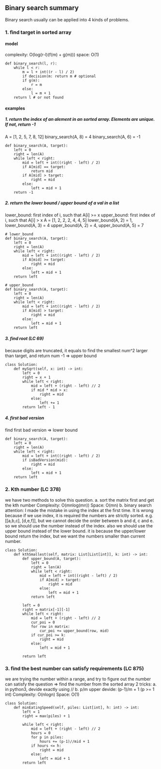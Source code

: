 ## Binary search summary
Binary search usually can be applied into 4 kinds of problems.
### 1. find target in sorted array
#### model
complexity: O(log(r-l)(f(m) + g(m)))
space: O(1)
```
def binary_search(l, r):
	while l < r:
		m = l + int((r - l) / 2)
		if decision(m: return m # optional
		if g(m):
			r = m
		else:
			l = m + 1
	return l # or not found
```
#### examples
##### 1. return the index of an alement in an sorted array. Elements are unique. If not, return -1
A = [1, 2, 5, 7, 8, 12]
binary_search(A, 8) = 4
binary_search(A, 6) = -1
```
def binary_search(A, target):
	left = 0
	right = len(A)
	while left < right:
		mid = left + int((right - left) / 2)
		if A[mid] == target:
			return mid
		if A[mid] > target:
			right = mid
		else:
			left = mid + 1
	return -1
```
##### 2. return the lower bound / upper bound of a val in a list
lower_bound: first index of i, such that A[i] >= x
upper_bound: first index of i, such that A[i] > x
A = [1, 2, 2, 2, 4, 4, 5]
lower_bound(A, 2) = 1, lower_bound(A, 3) = 4
upper_bound(A, 2) = 4, upper_bound(A, 5) = 7
```
# lower_bound
def binary_search(A, target):
	left = 0
	right = len(A)
	while left < right:
		mid = left + int((right - left) / 2)
		if A[mid] >= target:
			right = mid
		else:
			left = mid + 1
	return left
```

```
# upper_bound
def binary_search(A, target):
	left = 0
	right = len(A)
	while left < right:
		mid = left + int((right - left) / 2)
		if A[mid] > target:
			right = mid
		else:
			left = mid + 1
	return left
```
##### 3. find root (LC 69)
because digits are truncated, it equals to find the smallest num^2 larger than target, and return num -1 => upper bound
```
class Solution:
    def mySqrt(self, x: int) -> int:
        left = 0
        right = x + 1
        while left < right:
            mid = left + (right - left) // 2
            if mid * mid > x:
                right = mid
            else:
                left += 1
        return left - 1
```

##### 4. first bad version 
find first bad version => lower bound
```
def binary_search(A, target):
	left = 0
	right = len(A)
	while left < right:
		mid = left + int((right - left) / 2)
		if isBadVersion(mid):
			right = mid
		else:
			left = mid + 1
	return left
```

### 2. Kth number (LC 378)
we have two methods to solve this question.
a. sort the matrix first and get the kth number
Complexity: O(mnlog(mn))
Space: O(mn)
b. binary search
attention: I made the mistake in using the index at the first time. It is wrong because if we use index, it is required the numbers are strictly sorted. e.g. [[a,b,c], [d,e,f]], but we cannot decide the order between b and d, c and e. so we should use the number instead of the index.
also we should use the upper bound instead of the lower bound. it is because the upper/lower bound return the index, but we want the numbers smaller than current number. 
```
class Solution:
    def kthSmallest(self, matrix: List[List[int]], k: int) -> int:
        def upper_bound(A, target):
            left = 0
            right = len(A)
            while left < right:
                mid = left + int((right - left) / 2)
                if A[mid] > target:
                    right = mid
                else:
                    left = mid + 1
            return left
        
        left = 0
        right = matrix[-1][-1]
        while left < right:
            mid = left + (right - left) // 2
            cur_poi = 0
            for row in matrix:
                cur_poi += upper_bound(row, mid)
            if cur_poi >= k:
                right = mid
            else: 
                left = mid + 1
                
        return left
```

### 3. find the best number can satisfy requirements (LC 875)
we are trying the number within a range, and try to figure out the number can satisfy the question => find the number from the sorted array
2 tricks:
a. in python3, devide exactly using //
b. p/m upper devide:  (p-1)/m + 1 (p >= 1 int)
Complexity: O(nlogn)
Space: O(1)
```
class Solution:
    def minEatingSpeed(self, piles: List[int], h: int) -> int:
        left = 1
        right = max(piles) + 1
        
        while left < right:
            mid = left + (right - left) // 2
            hours = 0
            for p in piles:
                hours += (p-1)//mid + 1
            if hours <= h:
                right = mid
            else:
                left = mid + 1
        return left
```

